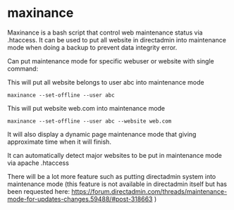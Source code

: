 # maxinance
Maxinance is a bash script that control web maintenance status via .htaccess. It can be used to put all website in directadmin into maintenance mode when doing a backup to prevent data integrity error.


Can put maintenance mode for specific webuser or website with single command:

This will put all website belongs to user abc into maintenance mode

`maxinance --set-offline --user abc`

This will put website web.com into maintenance mode

`maxinance --set-offline --user abc --website web.com`

It will also display a dynamic page maintenance mode that giving approximate time when it will finish.

It can automatically detect major websites to be put in maintenance mode via apache .htaccess

There will be a lot more feature such as putting directadmin system into maintenance mode (this feature is not available in directadmin itself but has been requested here: https://forum.directadmin.com/threads/maintenance-mode-for-updates-changes.59488/#post-318663 )
